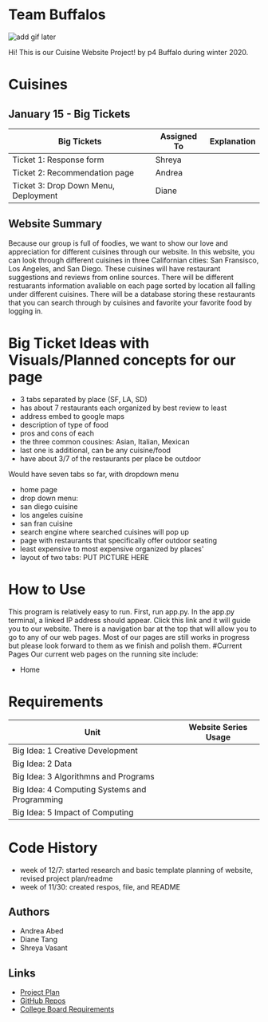 # Team Buffalos
![add gif later](https://www.food-management.com/sites/food-management.com/files/international-food-thinkstock-promo.png)

Hi! This is our Cuisine Website Project! by p4 Buffalo during winter 2020.
# Cuisines
## January 15 - Big Tickets
|Big Tickets   |Assigned To   |Explanation   |
|---|---|---|
|Ticket 1: Response form    |Shreya   |   |
|Ticket 2: Recommendation page   |Andrea   |   |
|Ticket 3: Drop Down Menu, Deployment    |Diane   |   |
## Website Summary
Because our group is full of foodies, we want to show our love and appreciation for different cuisines through our website. In this website, you can look through different cuisines in three Californian cities: San Fransisco, Los Angeles, and San Diego. These cuisines will have restaurant suggestions and reviews from online sources.
There will be different restuarants information avaliable on each page sorted by location all falling under different cuisines. There will be a database storing these restaurants that you can search through by cuisines and favorite your favorite food by logging in. 
# Big Ticket Ideas with Visuals/Planned concepts for our page
* 3 tabs separated by place (SF, LA, SD)
* has about 7 restaurants each organized by best review to least
* address embed to google maps
* description of type of food
* pros and cons of each
* the three common cousines: Asian, Italian, Mexican
* last one is additional, can be any cuisine/food
* have about 3/7 of the restaurants per place be outdoor

Would have seven tabs so far, with dropdown menu
* home page
* drop down menu: 
* san diego cuisine
* los angeles cuisine
* san fran cuisine
* search engine where searched cuisines will pop up
* page with restaurants that specifically offer outdoor seating 
* least expensive to most expensive organized by places'
* layout of two tabs:
PUT PICTURE HERE

# How to Use
This program is relatively easy to run. First, run app.py. In the app.py terminal, a linked IP address should appear. Click this link and it will guide you to our website. There is a navigation bar at the top that will allow you to go to any of our web pages. Most of our pages are still works in progress but please look forward to them as we finish and polish them.
#Current Pages
Our current web pages on the running site include:
* Home
# Requirements
| Unit | Website Series Usage |
| -------- | ----------- |
|Big Idea: 1 Creative Development | |
|Big Idea: 2 Data | |
|Big Idea: 3 Algorithmns and Programs | |
|Big Idea: 4 Computing Systems and Programming | |
|Big Idea: 5 Impact of Computing | |
# Code History
* week of 12/7: started research and basic template planning of website, revised project plan/readme
* week of 11/30: created respos, file, and README
## Authors
* Andrea Abed
* Diane Tang
* Shreya Vasant
## Links
* [Project Plan](https://docs.google.com/document/d/1dLMqnZHEYWIKWwu43sF4bD4V1O_2SbfBQtig9rhmOKI/edit?usp=sharing)
* [GitHub Repos](https://github.com/ShreyaV-05/Buffalos/blob/main/README.md)
* [College Board Requirements](https://apcentral.collegeboard.org/pdf/ap-computer-science-principles-course-and-exam-description.pdf?course=ap-computer-science-principles)

